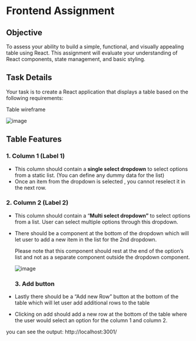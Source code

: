 # Frontend Assignment

## Objective

To assess your ability to build a simple, functional, and visually appealing table using React. This assignment will evaluate your understanding of React components, state management, and basic styling.

## **Task Details**

Your task is to create a React application that displays a table based on the following requirements:



Table wireframe

![image](https://github.com/user-attachments/assets/97f54f8a-7376-4b3a-8571-528ebb16f4d4)




## Table Features

### 1. Column 1 (Label 1)

- This column should contain a **single select dropdown** to select options from a static list. (You can define any dummy data for the list)
- Once an item from the dropdown is selected , you cannot reselect it in the next row.

### 2. Column 2 (Label 2)

- This column should contain a “**Multi select dropdown”** to select options from a list. User can select multiple options through this dropdown.
- There should be a component at the bottom of the dropdown which will let user to add a new item in the list for the 2nd dropdown.
    
    Please note that this component should rest at the end of the option’s list and not as a separate component outside the dropdown component.


  ![image](https://github.com/user-attachments/assets/98920c35-1194-4ff7-a6e3-e2c02ee66f66)


  ### 3. Add button

- Lastly there should be a “Add new Row” button at the bottom of the table which will let user add additional rows to the table
- Clicking on add should add a new row at the bottom of the table where the user would select an option for the column 1 and column 2.

you can see the output: http://localhost:3001/


